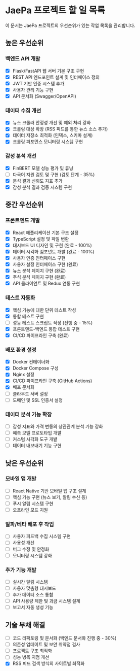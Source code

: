 # JaePa 프로젝트 할 일 목록

이 문서는 JaePa 프로젝트의 우선순위가 있는 작업 목록을 관리합니다.

## 높은 우선순위

### 백엔드 API 개발
- [x] Flask/FastAPI 웹 서버 기본 구조 구현
- [x] REST API 엔드포인트 설계 및 인터페이스 정의
- [x] JWT 기반 인증 시스템 추가
- [x] 사용자 관리 기능 구현
- [x] API 문서화 (Swagger/OpenAPI)

### 데이터 수집 개선
- [x] 뉴스 크롤러 안정성 개선 및 예외 처리 강화
- [x] 크롤링 대상 확장 (RSS 피드를 통한 뉴스 소스 추가)
- [x] 데이터 저장소 최적화 (인덱스, 스키마 설계)
- [x] 크롤링 퍼포먼스 모니터링 시스템 구현

### 감성 분석 개선
- [x] FinBERT 모델 성능 평가 및 튜닝
- [ ] 다국어 지원 검토 및 구현 (검토 단계 - 35%)
- [x] 분석 결과 신뢰도 지표 추가
- [x] 감성 분석 결과 검증 시스템 구현

## 중간 우선순위

### 프론트엔드 개발
- [x] React 애플리케이션 기본 구조 설정
- [x] TypeScript 설정 및 파일 변환
- [x] 대시보드 UI 디자인 및 구현 (완료 - 100%)
- [x] 데이터 시각화 컴포넌트 개발 (완료 - 100%)
- [x] 사용자 인증 인터페이스 구현
- [x] 사용자 설정 인터페이스 구현 (완료)
- [x] 뉴스 분석 페이지 구현 (완료)
- [x] 주식 분석 페이지 구현 (완료)
- [x] API 클라이언트 및 Redux 연동 구현

### 테스트 자동화
- [x] 핵심 기능에 대한 단위 테스트 작성
- [x] 통합 테스트 구현
- [ ] 성능 테스트 스크립트 작성 (진행 중 - 15%)
- [x] 프론트엔드-백엔드 통합 테스트 구현
- [x] CI/CD 파이프라인 구축 (완료)

### 배포 환경 설정
- [x] Docker 컨테이너화
- [x] Docker Compose 구성
- [x] Nginx 설정
- [x] CI/CD 파이프라인 구축 (GitHub Actions)
- [x] 배포 문서화
- [ ] 클라우드 서버 설정
- [ ] 도메인 및 SSL 인증서 설정

### 데이터 분석 기능 확장
- [ ] 감성 지표와 가격 변동의 상관관계 분석 기능 강화
- [ ] 예측 모델 프로토타입 개발
- [ ] 커스텀 시각화 도구 개발
- [ ] 데이터 내보내기 기능 구현

## 낮은 우선순위

### 모바일 앱 개발
- [ ] React Native 기반 모바일 앱 구조 설계
- [ ] 핵심 기능 구현 (뉴스 보기, 알림 수신 등)
- [ ] 푸시 알림 시스템 구현
- [ ] 오프라인 모드 지원

### 알파/베타 배포 후 작업
- [ ] 사용자 피드백 수집 시스템 구현
- [ ] 사용성 개선
- [ ] 버그 수정 및 안정화
- [ ] 모니터링 시스템 강화

### 추가 기능 개발
- [ ] 실시간 알림 시스템
- [ ] 사용자 맞춤형 대시보드
- [ ] 추가 데이터 소스 통합
- [ ] API 사용량 제한 및 과금 시스템 설계
- [ ] 보고서 자동 생성 기능

## 기술 부채 해결
- [ ] 코드 리팩토링 및 문서화 (백엔드 문서화 진행 중 - 30%)
- [ ] 의존성 업데이트 및 보안 취약점 검사
- [ ] 프로젝트 구조 최적화
- [ ] 성능 병목 지점 개선
- [x] RSS 피드 검색 방식의 사이트별 최적화